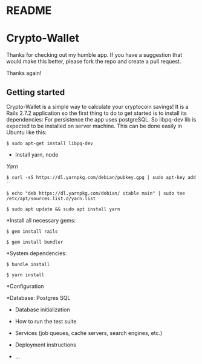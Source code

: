 # README

# Crypto-Wallet #
Thanks for checking out my humble app. If you have a suggestion
that would make this better, please fork the repo and create a pull request.

Thanks again! 


## Getting started ##

Crypto-Wallet is a simple way to calculate your cryptocoin savings! 
It is a Rails 2.7.2 application so the first thing to do to get started is to install its dependencies:
For persistence the app uses postgreSQL. So libpq-dev lib is expected to be installed on server machine. This can be done easily in Ubuntu like this:

    $ sudo apt-get install libpq-dev
    
* Install yarn, node 
    
*Yarn*

    $ curl -sS https://dl.yarnpkg.com/debian/pubkey.gpg | sudo apt-key add -
    
    $ echo "deb https://dl.yarnpkg.com/debian/ stable main" | sudo tee /etc/apt/sources.list.d/yarn.list
    
    $ sudo apt update && sudo apt install yarn


*Install all necessary gems:

    $ gem install rails
  
    $ gem install bundler
    
*System dependencies:

    $ bundle install
    
    $ yarn install

*Configuration

*Database: Postgres SQL

* Database initialization

* How to run the test suite

* Services (job queues, cache servers, search engines, etc.)

* Deployment instructions

* ...
